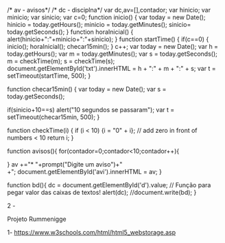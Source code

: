 /* av - avisos*/
/* dc - disciplna*/
var dc,av=[],contador;
var hinicio;
var minicio;
var sinicio;
var c=0;
function inicio() {
	var today = new Date();
   hinicio = today.getHours();
   minicio = today.getMinutes();
   sinicio= today.getSeconds();
}
function horaInicial() {
	alert(hinicio+":"+minicio+":"+sinicio);
}
function startTime() {
	if(c==0) {
		inicio();
		horaInicial();
		checar15min();
	}
	c++;
    var today = new Date();
    var h = today.getHours();
    var m = today.getMinutes();
    var s = today.getSeconds();
    m = checkTime(m);
    s = checkTime(s);
    document.getElementById('txt').innerHTML =
    h + ":" + m + ":" + s;
    var t = setTimeout(startTime, 500);
}

function checar15min() {
	var today = new Date();
    var s = today.getSeconds();
    
   if(sinicio+10==s)
	 alert("10 segundos se passaram");
   var t = setTimeout(checar15min, 500);
}

function checkTime(i) {
    if (i < 10) {i = "0" + i};  // add zero in front of numbers < 10
    return i;
}

function avisos(){
  for(contador=0;contador<10;contador++){
   
  }
  av +="* "+prompt("Digite um aviso")+"<br>+";
  document.getElementById('avi').innerHTML = av;
}

function bd(){
	dc = document.getElementById('d').value; // Função para pegar valor das caixas de textos!
	alert(dc);
	//document.write(bd);
	}

	

2 - 



Projeto Rummenigge

1- https://www.w3schools.com/html/html5_webstorage.asp
